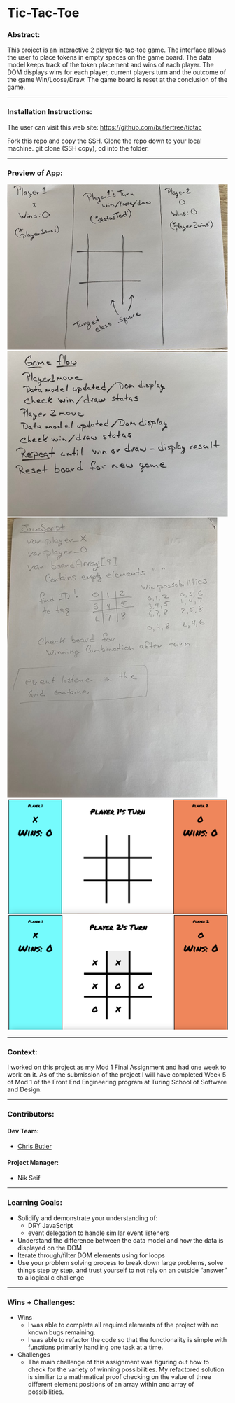 

# Tic-Tac-Toe

### Abstract:
This project is an interactive 2 player tic-tac-toe game.  The interface allows the user to place tokens in empty spaces on the game board. The data model keeps track of the token placement and wins of each player.  The DOM displays wins for each player, current players turn and the outcome of the game Win/Loose/Draw.  The game board is reset at the conclusion of the game.  

---
### Installation Instructions:
The user can visit this web site: 
https://github.com/butlertree/tictac

Fork this repo and copy the SSH.  Clone the repo down to your local machine.  git clone (SSH copy), cd into the folder.  

---
### Preview of App:
![Drawn image of browser](<assets/Tic-Tac-Toe browser display.png>)
![Drawn image of game flow](<assets/Tic-Tac-Toe game flow.png>)
![Drawn image of pseudocode](<assets/Tic-Tac-Toe pseudocode .png>)
![Screen shot of game](<assets/Screenshot 2023-09-22 at 4.00.16 PM.png>)
![Screen shot of game play](<assets/Screenshot 2023-09-22 at 4.00.42 PM.png>)

---
### Context:
I worked on this project as my Mod 1 Final Assignment and had one week to work on it. As of the submission of the project I will have completed Week 5 of Mod 1 of the Front End Engineering program at Turing School of Software and Design.


---
### Contributors:
#### Dev Team:

- [Chris Butler](https://github.com/butlertree)
#### Project Manager:
- Nik Seif 
---
### Learning Goals:
- Solidify and demonstrate your understanding of:
  - DRY JavaScript
  - event delegation to handle similar event listeners
- Understand the difference between the data model and how the data is displayed on the DOM
- Iterate through/filter DOM elements using for loops
- Use your problem solving process to break down large problems, solve things step by step, and trust yourself to not rely on an outside “answer” to a logical c challenge
---
### Wins + Challenges:

- Wins
  - I was able to complete all required elements of the project with no known bugs remaining.  
  - I was able to refactor the code so that the functionality is simple with functions primarily handling one task at a time.   
- Challenges
  - The main challenge of this assignment was figuring out how to check for the variety of winning possibilities.  My refactored solution is similiar to a mathmatical proof checking on the value of three different element positions of an array within and array of possibilities.  